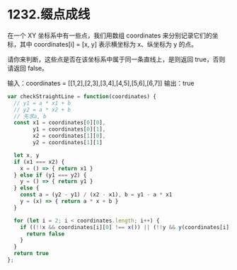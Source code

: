 # 1232.缀点成线
在一个 XY 坐标系中有一些点，我们用数组 coordinates 来分别记录它们的坐标，其中 coordinates[i] = [x, y] 表示横坐标为 x、纵坐标为 y 的点。

请你来判断，这些点是否在该坐标系中属于同一条直线上，是则返回 true，否则请返回 false。

输入：coordinates = [[1,2],[2,3],[3,4],[4,5],[5,6],[6,7]]
输出：true
```js
var checkStraightLine = function(coordinates) {
  // y1 = a * x1 + b
  // y2 = a * x2 + b
  // 先求a, b
  const x1 = coordinates[0][0],
        y1 = coordinates[0][1],
        x2 = coordinates[1][0],
        y2 = coordinates[1][1]

  let x, y
  if (x1 === x2) {
    x = () => { return x1 }
  } else if (y1 === y2) {
    y = () => { return y1 }
  } else {
    const a = (y2 - y1) / (x2 - x1), b = y1 - a * x1
    y = (x) => { return a * x + b }
  }

  for (let i = 2; i < coordinates.length; i++) {
    if ((!!x && coordinates[i][0] !== x()) || (!!y && y(coordinates[i][0]) !== coordinates[i][1])) {
      return false
    }
  }
  return true
};
```